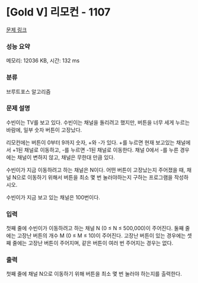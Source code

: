 # [Gold V] 리모컨 - 1107 

[문제 링크](https://www.acmicpc.net/problem/1107) 

### 성능 요약

메모리: 12036 KB, 시간: 132 ms

### 분류

브루트포스 알고리즘

### 문제 설명

<p>수빈이는 TV를 보고 있다. 수빈이는 채널을 돌리려고 했지만, 버튼을 너무 세게 누르는 바람에, 일부 숫자 버튼이 고장났다.</p>

<p>리모컨에는 버튼이 0부터 9까지 숫자, +와 -가 있다. +를 누르면 현재 보고있는 채널에서 +1된 채널로 이동하고, -를 누르면 -1된 채널로 이동한다. 채널 0에서 -를 누른 경우에는 채널이 변하지 않고, 채널은 무한대 만큼 있다.</p>

<p>수빈이가 지금 이동하려고 하는 채널은 N이다. 어떤 버튼이 고장났는지 주어졌을 때, 채널 N으로 이동하기 위해서 버튼을 최소 몇 번 눌러야하는지 구하는 프로그램을 작성하시오. </p>

<p>수빈이가 지금 보고 있는 채널은 100번이다.</p>

### 입력 

 <p>첫째 줄에 수빈이가 이동하려고 하는 채널 N (0 ≤ N ≤ 500,000)이 주어진다.  둘째 줄에는 고장난 버튼의 개수 M (0 ≤ M ≤ 10)이 주어진다. 고장난 버튼이 있는 경우에는 셋째 줄에는 고장난 버튼이 주어지며, 같은 버튼이 여러 번 주어지는 경우는 없다.</p>

### 출력 

 <p>첫째 줄에 채널 N으로 이동하기 위해 버튼을 최소 몇 번 눌러야 하는지를 출력한다.</p>

